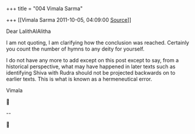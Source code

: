 +++
title = "004 Vimala Sarma"

+++
[[Vimala Sarma	2011-10-05, 04:09:00 [Source](https://groups.google.com/g/samskrita/c/OAGUMolDAM8)]]



Dear LalithAlAlitha

I am not quoting, I am clarifying how the conclusion was reached.
Certainly you count the number of hymns to any deity for yourself.

I do not have any more to add except on this post except to say, from a historical perspective, what may have happened in later texts such as identifying Shiva with Rudra should not be projected backwards on to earlier texts. This is what is known as a hermeneutical error.



Vimala



--  



